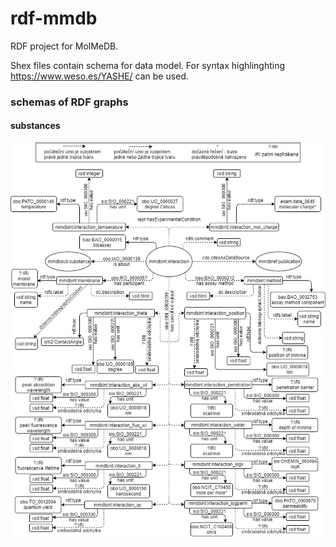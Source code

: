# rdf-mmdb
RDF project for MolMeDB.

Shex files contain schema for data model. For syntax highlinghting https://www.weso.es/YASHE/ can be used.

### schemas of RDF graphs

#### substances

![alt text](https://github.com/DominikMartinat/rdf-mmdb/blob/main/diagrams/diagram-interactions.png "substances namespace")


